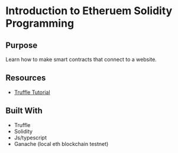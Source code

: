 # Introduction to Etheruem Solidity Programming

## Purpose

Learn how to make smart contracts that connect to a website.

## Resources

- [Truffle Tutorial](https://www.trufflesuite.com/tutorial)

## Built With

- Truffle
- Solidity
- Js/typescript
- Ganache (local eth blockchain testnet)
